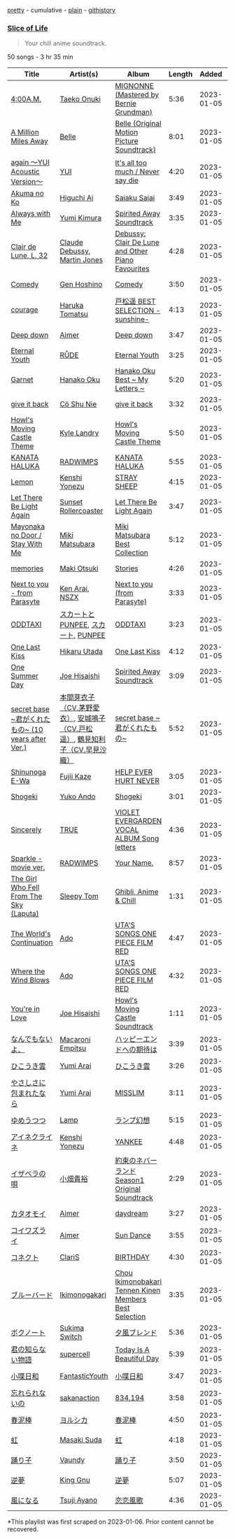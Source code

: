 [pretty](/playlists/pretty/37i9dQZF1DWZ7ED4HoeZTx.md) - cumulative - [plain](/playlists/plain/37i9dQZF1DWZ7ED4HoeZTx) - [githistory](https://github.githistory.xyz/mackorone/spotify-playlist-archive/blob/main/playlists/plain/37i9dQZF1DWZ7ED4HoeZTx)

### [Slice of Life ](https://open.spotify.com/playlist/37i9dQZF1DWZ7ED4HoeZTx)

> Your chill anime soundtrack.

50 songs - 3 hr 35 min

| Title | Artist(s) | Album | Length | Added | Removed |
|---|---|---|---|---|---|
| [4:00A.M.](https://open.spotify.com/track/0zoGVO4bQXG8U6ChKwNgeg) | [Taeko Onuki](https://open.spotify.com/artist/5QeCklzEEYSSLWeUxuWeBy) | [MIGNONNE \(Mastered by Bernie Grundman\)](https://open.spotify.com/album/0Y4RPWAZZui6gUL1kwgND6) | 5:36 | 2023-01-05 |  |
| [A Million Miles Away](https://open.spotify.com/track/0WQRbcwmUd1fZ5AJcH5GDT) | [Belle](https://open.spotify.com/artist/1m9ZvxLFfX9avls54a0y40) | [Belle \(Original Motion Picture Soundtrack\)](https://open.spotify.com/album/0Dh6RJv03InPzUWLwmpezp) | 8:01 | 2023-01-05 |  |
| [again 〜YUI Acoustic Version〜](https://open.spotify.com/track/1jSmpQoTDhYJnPcvTnYml1) | [YUI](https://open.spotify.com/artist/5WBO8UyOuJ1l7ZBqqBimpO) | [It's all too much / Never say die](https://open.spotify.com/album/5s5VpPSwFyMBo3kd3bPvS2) | 4:20 | 2023-01-05 |  |
| [Akuma no Ko](https://open.spotify.com/track/4pw7EuK2WTWGHI51jCKuGJ) | [Higuchi Ai](https://open.spotify.com/artist/4GxWcui9BlMJH9VOOK5wav) | [Saiaku Saiai](https://open.spotify.com/album/2CtsgdSCPlWeIdcdk2m2iQ) | 3:49 | 2023-01-05 |  |
| [Always with Me](https://open.spotify.com/track/0FJL3Dwu8oUpwDb80qNdvP) | [Yumi Kimura](https://open.spotify.com/artist/6GwGjApO5BIdafJUMazVN3) | [Spirited Away Soundtrack](https://open.spotify.com/album/766a5fKJYFy9ii4Kz2bQy9) | 3:35 | 2023-01-05 |  |
| [Clair de Lune, L\. 32](https://open.spotify.com/track/5u5aVJKjSMJr4zesMPz7bL) | [Claude Debussy](https://open.spotify.com/artist/1Uff91EOsvd99rtAupatMP), [Martin Jones](https://open.spotify.com/artist/1VzJXXVXsYbEK773GWSoND) | [Debussy: Clair De Lune and Other Piano Favourites](https://open.spotify.com/album/4O5tv6jrLH80bmll46xEEe) | 4:28 | 2023-01-05 |  |
| [Comedy](https://open.spotify.com/track/5SuOikwiRyPMVoIQDJUgSV) | [Gen Hoshino](https://open.spotify.com/artist/1S2S00lgLYLGHWA44qGEUs) | [Comedy](https://open.spotify.com/album/41ERrwfzos93Xlf6hFBiDn) | 3:50 | 2023-01-05 |  |
| [courage](https://open.spotify.com/track/6VcB4JudF8TFcbobm9TDCR) | [Haruka Tomatsu](https://open.spotify.com/artist/17Xrh1jox4g1VQcUcIcgra) | [戸松遥 BEST SELECTION \-sunshine\-](https://open.spotify.com/album/3VxTL7TBs3IwXMqQNLX2lM) | 4:13 | 2023-01-05 |  |
| [Deep down](https://open.spotify.com/track/42IF4VUNaIGc1oD74rHa8O) | [Aimer](https://open.spotify.com/artist/0bAsR2unSRpn6BQPEnNlZm) | [Deep down](https://open.spotify.com/album/7arScRaGCUmEWNeQEPDq3K) | 3:47 | 2023-01-05 |  |
| [Eternal Youth](https://open.spotify.com/track/0ytvsZOerGzUWfHXVT2Sgy) | [RŮDE](https://open.spotify.com/artist/4CWpoyuE7e9NvBkUSTmJfq) | [Eternal Youth](https://open.spotify.com/album/6STwjBCu3CTEViSxJChKlV) | 3:25 | 2023-01-05 |  |
| [Garnet](https://open.spotify.com/track/40jwSjLscs3wDOvYUpaJoB) | [Hanako Oku](https://open.spotify.com/artist/2tOwqfTtAMswbLySSaTRYR) | [Hanako Oku Best \~ My Letters \~](https://open.spotify.com/album/10S0x53VUJYn6Dcw7sY1fq) | 5:20 | 2023-01-05 |  |
| [give it back](https://open.spotify.com/track/6aHFdm58mPF4YPJX3FgI0z) | [Cö Shu Nie](https://open.spotify.com/artist/0LlH6J1tj2TPq7AlwXAkY5) | [give it back](https://open.spotify.com/album/4FYIha9FBi1bZueBbSJSRI) | 3:32 | 2023-01-05 |  |
| [Howl's Moving Castle Theme](https://open.spotify.com/track/3Hc7Su1AVaynKEkwSZopbN) | [Kyle Landry](https://open.spotify.com/artist/0HSGaSAaBPZJq4lisoWA59) | [Howl's Moving Castle Theme](https://open.spotify.com/album/5DcmQCG3tFLsZTISzdgQWw) | 5:50 | 2023-01-05 |  |
| [KANATA HALUKA](https://open.spotify.com/track/1ycf4u2wapkaVFHzScFmOv) | [RADWIMPS](https://open.spotify.com/artist/1EowJ1WwkMzkCkRomFhui7) | [KANATA HALUKA](https://open.spotify.com/album/46Oy9uAwHtsU4nQ4u0py9p) | 5:55 | 2023-01-05 |  |
| [Lemon](https://open.spotify.com/track/04TshWXkhV1qkqHzf31Hn6) | [Kenshi Yonezu](https://open.spotify.com/artist/1snhtMLeb2DYoMOcVbb8iB) | [STRAY SHEEP](https://open.spotify.com/album/052EiTRYh35MuDVJN9Emdh) | 4:15 | 2023-01-05 |  |
| [Let There Be Light Again](https://open.spotify.com/track/0YCz0CKKxSx1Ezk0HsYnHI) | [Sunset Rollercoaster](https://open.spotify.com/artist/7BqRcZsHYYQeqMAOp7e532) | [Let There Be Light Again](https://open.spotify.com/album/2T9PfTuP5ovbfpM7wv6nez) | 3:47 | 2023-01-05 |  |
| [Mayonaka no Door / Stay With Me](https://open.spotify.com/track/2BHj31ufdEqVK5CkYDp9mA) | [Miki Matsubara](https://open.spotify.com/artist/4hUmsYcvD8C5zuVSP93jb1) | [Miki Matsubara Best Collection](https://open.spotify.com/album/1ANaxJNBcbOvvycNL4MCL5) | 5:12 | 2023-01-05 |  |
| [memories](https://open.spotify.com/track/12MSmLSGPWulxOPvYBy5Ss) | [Maki Otsuki](https://open.spotify.com/artist/10C2C3ecEhGKdHskghO52u) | [Stories](https://open.spotify.com/album/4qo7xzzzNICqYYU36O5x00) | 4:26 | 2023-01-05 |  |
| [Next to you \- from Parasyte](https://open.spotify.com/track/3iVvQHWCLGjfY3iFEwV9lO) | [Ken Arai](https://open.spotify.com/artist/5zGGIlGJXnwLcbniSyoc7w), [NSZX](https://open.spotify.com/artist/2DvKwWmzK5CPUBSRCWtZCy) | [Next to you \(from Parasyte\)](https://open.spotify.com/album/3GWLbX2NoKUi2wv6IKJ5z3) | 3:33 | 2023-01-05 |  |
| [ODDTAXI](https://open.spotify.com/track/4bMo9lJmh3jNTzfmfQ1YcL) | [スカートとPUNPEE](https://open.spotify.com/artist/2c1PTv8do7xhzgK6rKBf5A), [スカート](https://open.spotify.com/artist/1rOnNKoQhifOY4rIH4wMtk), [PUNPEE](https://open.spotify.com/artist/0mP8A1qIoufScrsxq18Cw6) | [ODDTAXI](https://open.spotify.com/album/3xvfQSF7SX9lk4OC1wwOTS) | 3:23 | 2023-01-05 |  |
| [One Last Kiss](https://open.spotify.com/track/5RhWszHMSKzb7KiXk4Ae0M) | [Hikaru Utada](https://open.spotify.com/artist/7lbSsjYACZHn1MSDXPxNF2) | [One Last Kiss](https://open.spotify.com/album/3YXibprimHgDGwv8iPPT6S) | 4:12 | 2023-01-05 |  |
| [One Summer Day](https://open.spotify.com/track/3gFQOMoUwlR6aUZj81gCzu) | [Joe Hisaishi](https://open.spotify.com/artist/7nzSoJISlVJsn7O0yTeMOB) | [Spirited Away Soundtrack](https://open.spotify.com/album/766a5fKJYFy9ii4Kz2bQy9) | 3:09 | 2023-01-05 |  |
| [secret base \~君がくれたもの\~ \(10 years after Ver.\)](https://open.spotify.com/track/4rPmTBTX1wobDkGYXKvcGR) | [本間芽衣子（CV.茅野愛衣）](https://open.spotify.com/artist/6Ft6iUd8wRclZv2vqqwJ1u), [安城鳴子（CV.戸松 遥）](https://open.spotify.com/artist/4Yk6VO0E6sRSsHQ48l71V6), [鶴見知利子（CV.早見沙織）](https://open.spotify.com/artist/1auIZlPiXupfHjk1B3nm74) | [secret base \~君がくれたもの\~](https://open.spotify.com/album/3QfuS80shCRvZHSzRfpEHU) | 5:52 | 2023-01-05 |  |
| [Shinunoga E\-Wa](https://open.spotify.com/track/0o9zmvc5f3EFApU52PPIyW) | [Fujii Kaze](https://open.spotify.com/artist/6bDWAcdtVR3WHz2xtiIPUi) | [HELP EVER HURT NEVER](https://open.spotify.com/album/1OojCidx0eoPKch2M0Kz31) | 3:05 | 2023-01-05 |  |
| [Shogeki](https://open.spotify.com/track/5QwAdWCnauw0GpDzM3glrO) | [Yuko Ando](https://open.spotify.com/artist/12dhEcVUnJVnIQLt91VdA3) | [Shogeki](https://open.spotify.com/album/39y5a0EiZCEvBb4y00QnJh) | 3:01 | 2023-01-05 |  |
| [Sincerely](https://open.spotify.com/track/64ZwKMH4rbUI0dEuIFIfpW) | [TRUE](https://open.spotify.com/artist/0UwVT0iMLLAa9SUNENg4te) | [VIOLET EVERGARDEN VOCAL ALBUM Song letters](https://open.spotify.com/album/3xeaL69xfkqF4zHswUbzLu) | 4:36 | 2023-01-05 |  |
| [Sparkle \- movie ver.](https://open.spotify.com/track/3A4FRzgve9BjfKbvVXRIFO) | [RADWIMPS](https://open.spotify.com/artist/1EowJ1WwkMzkCkRomFhui7) | [Your Name.](https://open.spotify.com/album/4qApTp9557qYZzRLEih4uP) | 8:57 | 2023-01-05 |  |
| [The Girl Who Fell From The Sky \(Laputa\)](https://open.spotify.com/track/6VcyHKX0tZvwFYtgJL7IcX) | [Sleepy Tom](https://open.spotify.com/artist/03Tk5nZMEoqaWZOXoiN7Km) | [Ghibli, Anime & Chill](https://open.spotify.com/album/4SFB6GvNUyJ2V0z2BBfGgK) | 1:31 | 2023-01-05 |  |
| [The World's Continuation](https://open.spotify.com/track/7k9Y8EXEvzKOH3zdMVXXo4) | [Ado](https://open.spotify.com/artist/6mEQK9m2krja6X1cfsAjfl) | [UTA'S SONGS ONE PIECE FILM RED](https://open.spotify.com/album/7Ixqxq13tWhrbnIabk3172) | 4:47 | 2023-01-05 |  |
| [Where the Wind Blows](https://open.spotify.com/track/51iiBOpcbxJQWf1cI8kSf6) | [Ado](https://open.spotify.com/artist/6mEQK9m2krja6X1cfsAjfl) | [UTA'S SONGS ONE PIECE FILM RED](https://open.spotify.com/album/7Ixqxq13tWhrbnIabk3172) | 4:32 | 2023-01-05 |  |
| [You're in Love](https://open.spotify.com/track/3Lsdp3mbD27MjxvTeFm0v3) | [Joe Hisaishi](https://open.spotify.com/artist/7nzSoJISlVJsn7O0yTeMOB) | [Howl's Moving Castle Soundtrack](https://open.spotify.com/album/5fqlZFKYqvkIe2jdDGt2nl) | 1:11 | 2023-01-05 |  |
| [なんでもないよ、](https://open.spotify.com/track/5W7Y92LB4jWvu9NeEQ0GZl) | [Macaroni Empitsu](https://open.spotify.com/artist/1t17z3vfuc82cxSDMrvryJ) | [ハッピーエンドへの期待は](https://open.spotify.com/album/2pJn8hcJhOliBQipPHKsaz) | 3:39 | 2023-01-05 |  |
| [ひこうき雲](https://open.spotify.com/track/2YyxBmzk2l7NzyBakN3TdM) | [Yumi Arai](https://open.spotify.com/artist/5W7F9IM2vsR9EDCk5T2Uqz) | [ひこうき雲](https://open.spotify.com/album/2Apn7plsxGOwwD7anbcAOS) | 3:26 | 2023-01-05 |  |
| [やさしさに包まれたなら](https://open.spotify.com/track/3CtnuBSfdpoxHglOGGPgmU) | [Yumi Arai](https://open.spotify.com/artist/5W7F9IM2vsR9EDCk5T2Uqz) | [MISSLIM](https://open.spotify.com/album/7tiG9XMFiw4BCDH19xn9TO) | 3:11 | 2023-01-05 |  |
| [ゆめうつつ](https://open.spotify.com/track/1GTC0DN9LGOdP0NdvoHyX7) | [Lamp](https://open.spotify.com/artist/0rFHElzeddB9ymDjgpBENX) | [ランプ幻想](https://open.spotify.com/album/7b55VfUk2Vpuqnac9NDREc) | 5:15 | 2023-01-05 |  |
| [アイネクライネ](https://open.spotify.com/track/45YBVp6zMwQZRbUDcPzmMB) | [Kenshi Yonezu](https://open.spotify.com/artist/1snhtMLeb2DYoMOcVbb8iB) | [YANKEE](https://open.spotify.com/album/64SAjax288grKsmuLDfA6G) | 4:48 | 2023-01-05 |  |
| [イザベラの唄](https://open.spotify.com/track/6qzTbAFDX82BxJIBbdKPH8) | [小畑貴裕](https://open.spotify.com/artist/1ts9YsGOQHW0vzUrhG4ZpH) | [約束のネバーランド Season1 Original Soundtrack](https://open.spotify.com/album/6yN3OuEpq0YkHK21VDQJKb) | 2:29 | 2023-01-05 |  |
| [カタオモイ](https://open.spotify.com/track/2HovXsvcdJur52BOcYGydz) | [Aimer](https://open.spotify.com/artist/0bAsR2unSRpn6BQPEnNlZm) | [daydream](https://open.spotify.com/album/336m0kejdM5Fkw2HUX46Bw) | 3:27 | 2023-01-05 |  |
| [コイワズライ](https://open.spotify.com/track/0ZiO07cHvb675UDaKB1iix) | [Aimer](https://open.spotify.com/artist/0bAsR2unSRpn6BQPEnNlZm) | [Sun Dance](https://open.spotify.com/album/0FNWMFyb0nLCCHucsDfxmA) | 3:55 | 2023-01-05 |  |
| [コネクト](https://open.spotify.com/track/3DZG4wc2NQbgjR2m8iXpG1) | [ClariS](https://open.spotify.com/artist/5htVtReJ3NAwcAdxdHpim3) | [BIRTHDAY](https://open.spotify.com/album/4bRHjrsaHEtOVdxmZrFAy7) | 4:30 | 2023-01-05 |  |
| [ブルーバード](https://open.spotify.com/track/2XpV9sHBexcNrz0Gyf3l18) | [Ikimonogakari](https://open.spotify.com/artist/5YneEA2nLtAhkD5t2769lZ) | [Chou Ikimonobakari Tennen Kinen Members Best Selection](https://open.spotify.com/album/6CM8A3Uhws8mAcNOxpBRNq) | 3:35 | 2023-01-05 |  |
| [ボクノート](https://open.spotify.com/track/72t8Apk92BNOE9iWiVfRG9) | [Sukima Switch](https://open.spotify.com/artist/0wRzWf3I4lUl9hdFF5uL0m) | [夕風ブレンド](https://open.spotify.com/album/1augQyrMkhybkaINaxUyVL) | 5:36 | 2023-01-05 |  |
| [君の知らない物語](https://open.spotify.com/track/434YBNY61Y9sqBSp7OINBa) | [supercell](https://open.spotify.com/artist/4Mc3zbnQx4wRb0tYg7A8sG) | [Today Is A Beautiful Day](https://open.spotify.com/album/48KseHW22uKEJjgTKZCtk7) | 5:39 | 2023-01-05 |  |
| [小喋日和](https://open.spotify.com/track/4AElkruOc9gECdltSuV3JN) | [FantasticYouth](https://open.spotify.com/artist/5XnMEOCzuW5XCsqgqEek16) | [小喋日和](https://open.spotify.com/album/1WbStO1rUhNEhQHpIB1pYz) | 3:47 | 2023-01-05 |  |
| [忘れられないの](https://open.spotify.com/track/7a3LbQFgp7NCuNcGlTgSsN) | [sakanaction](https://open.spotify.com/artist/0hCWVMGGQnRVfDgmhwLIxq) | [834.194](https://open.spotify.com/album/5pLmzFu2ienSbr1SxBJvwB) | 3:58 | 2023-01-05 |  |
| [春泥棒](https://open.spotify.com/track/1rr2DJOxV0sHXeUXCAz1yf) | [ヨルシカ](https://open.spotify.com/artist/4UK2Lzi6fBfUi9rpDt6cik) | [春泥棒](https://open.spotify.com/album/4YKJk4juMZQr2sDnKzDlBz) | 4:50 | 2023-01-05 |  |
| [虹](https://open.spotify.com/track/7AIj86wFWqm7X1TZ2hzHwS) | [Masaki Suda](https://open.spotify.com/artist/6n4SsAp5VjvIBg3s9QCcPX) | [虹](https://open.spotify.com/album/0hE2gFx2Dv7DEm9kepaFFi) | 4:18 | 2023-01-05 |  |
| [踊り子](https://open.spotify.com/track/4UeWKazLR1ZwwSVnLw9Ir9) | [Vaundy](https://open.spotify.com/artist/2IUl3m1H1EQ7QfNbNWvgru) | [踊り子](https://open.spotify.com/album/3qDlmj2bxxsDO7EdVgwb7j) | 3:50 | 2023-01-05 |  |
| [逆夢](https://open.spotify.com/track/6ZiEWet0uFRwWBCEKCQ8rY) | [King Gnu](https://open.spotify.com/artist/6wxfx1yhyqjCPYwwxJktR2) | [逆夢](https://open.spotify.com/album/4ViuBpPF350uPP6bVoDmQ2) | 5:07 | 2023-01-05 |  |
| [風になる](https://open.spotify.com/track/1BMYkyKXS6UfnJteWN7nSD) | [Tsuji Ayano](https://open.spotify.com/artist/73kAoAaI4yjMeHuLwpsL4i) | [恋恋風歌](https://open.spotify.com/album/0PeCvuASxym6PnrEzvBCl7) | 4:36 | 2023-01-05 |  |

\*This playlist was first scraped on 2023-01-06. Prior content cannot be recovered.
